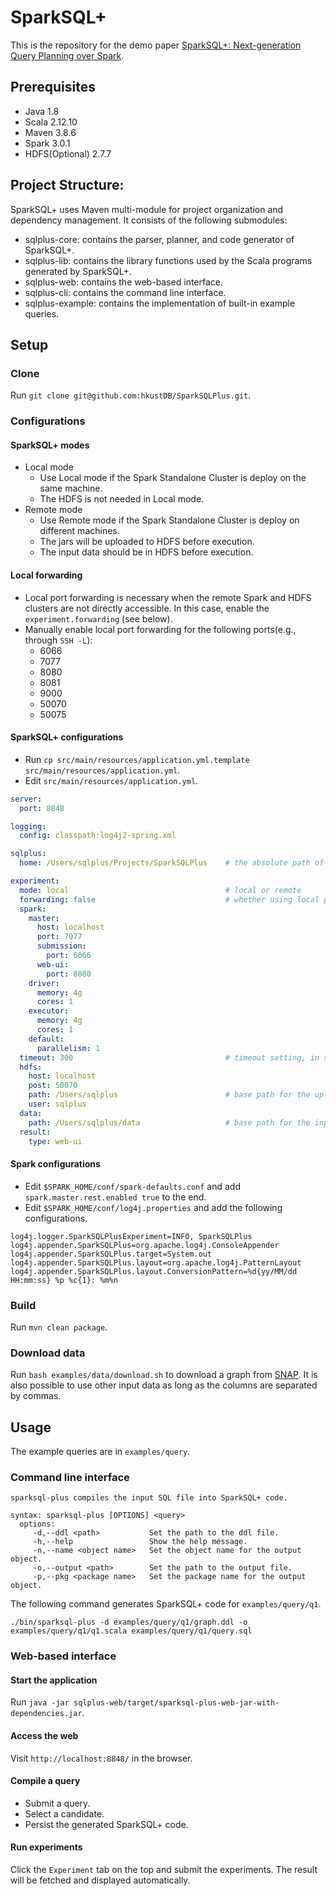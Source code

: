 # SparkSQL+
This is the repository for the demo paper [SparkSQL+: Next-generation Query Planning over Spark](https://dl.acm.org/doi/10.1145/3555041.3589715).

## Prerequisites
* Java 1.8
* Scala 2.12.10
* Maven 3.8.6
* Spark 3.0.1
* HDFS(Optional) 2.7.7

## Project Structure:
SparkSQL+ uses Maven multi-module for project organization and dependency management. It consists of the following submodules:

* sqlplus-core: contains the parser, planner, and code generator of SparkSQL+.
* sqlplus-lib: contains the library functions used by the Scala programs generated by SparkSQL+.
* sqlplus-web: contains the web-based interface.
* sqlplus-cli: contains the command line interface.
* sqlplus-example: contains the implementation of built-in example queries.

## Setup
### Clone
Run `git clone git@github.com:hkustDB/SparkSQLPlus.git`.

### Configurations
#### SparkSQL+ modes
* Local mode
  * Use Local mode if the Spark Standalone Cluster is deploy on the same machine.
  * The HDFS is not needed in Local mode.
* Remote mode
  * Use Remote mode if the Spark Standalone Cluster is deploy on different machines.
  * The jars will be uploaded to HDFS before execution.
  * The input data should be in HDFS before execution.

#### Local forwarding
* Local port forwarding is necessary when the remote Spark and HDFS clusters are not directly accessible. In this case, enable the `experiment.forwarding` (see below).
* Manually enable local port forwarding for the following ports(e.g., through `SSH -L`):
  * 6066
  * 7077
  * 8080
  * 8081
  * 9000
  * 50070
  * 50075

#### SparkSQL+ configurations
* Run `cp src/main/resources/application.yml.template src/main/resources/application.yml`.
* Edit `src/main/resources/application.yml`.
```yaml
server:
  port: 8848

logging:
  config: classpath:log4j2-spring.xml

sqlplus:
  home: /Users/sqlplus/Projects/SparkSQLPlus    # the absolute path of SparkSQLPlus

experiment:
  mode: local                                   # local or remote
  forwarding: false                             # whether using local port forwarding
  spark:
    master:
      host: localhost
      port: 7077
      submission:
        port: 6066
      web-ui:
        port: 8080
    driver:
      memory: 4g
      cores: 1
    executor:
      memory: 4g
      cores: 1
    default:
      parallelism: 1
  timeout: 300                                  # timeout setting, in seconds 
  hdfs:
    host: localhost
    post: 50070
    path: /Users/sqlplus                        # base path for the uploaded jars
    user: sqlplus
  data:
    path: /Users/sqlplus/data                   # base path for the input data
  result:
    type: web-ui
```

#### Spark configurations
* Edit `$SPARK_HOME/conf/spark-defaults.conf` and add `spark.master.rest.enabled true` to the end.
* Edit `$SPARK_HOME/conf/log4j.properties` and add the following configurations.
```properties
log4j.logger.SparkSQLPlusExperiment=INFO, SparkSQLPlus
log4j.appender.SparkSQLPlus=org.apache.log4j.ConsoleAppender
log4j.appender.SparkSQLPlus.target=System.out
log4j.appender.SparkSQLPlus.layout=org.apache.log4j.PatternLayout
log4j.appender.SparkSQLPlus.layout.ConversionPattern=%d{yy/MM/dd HH:mm:ss} %p %c{1}: %m%n
```

### Build
Run `mvn clean package`.

### Download data
Run `bash examples/data/download.sh` to download a graph from [SNAP](https://snap.stanford.edu). 
It is also possible to use other input data as long as the columns are separated by commas.

## Usage
The example queries are in `examples/query`.

### Command line interface
```shell
sparksql-plus compiles the input SQL file into SparkSQL+ code.

syntax: sparksql-plus [OPTIONS] <query>
  options:
     -d,--ddl <path>           Set the path to the ddl file.
     -h,--help                 Show the help message.
     -n,--name <object name>   Set the object name for the output object.
     -o,--output <path>        Set the path to the output file.
     -p,--pkg <package name>   Set the package name for the output object.
```
The following command generates SparkSQL+ code for `examples/query/q1`.
```shell
./bin/sparksql-plus -d examples/query/q1/graph.ddl -o examples/query/q1/q1.scala examples/query/q1/query.sql
```

### Web-based interface
#### Start the application
Run `java -jar sqlplus-web/target/sparksql-plus-web-jar-with-dependencies.jar`.

#### Access the web
Visit `http://localhost:8848/` in the browser.

#### Compile a query
* Submit a query.
* Select a candidate.
* Persist the generated SparkSQL+ code.

#### Run experiments
Click the `Experiment` tab on the top and submit the experiments. The result will be fetched and displayed automatically.
